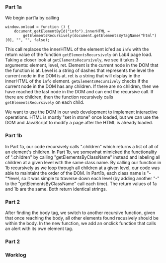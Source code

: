 ### Part 1a
We begin part1a by calling
```
window.onload = function () {
    document.getElementById("info").innerHTML =
        getElementsRecursively(document.getElementsByTagName("html")[0], "", "", false);
```
This call replaces the innerHTML of the element id'ed as `info` with the return value of
the function `getElementsRecursively` on Lab4 page load.
Taking a closer look at `getElementsRecursively`, we see it takes 3 arguments: element, level,
ret. Element is the current node in the DOM that the function is at. Level is a string of dashes
that represents the level the current node in the DOM is at. ret is a string that will display
in the innerHTML of the `info` element.
`getElementsRecursively` checks if the current node in the DOM has any children. If there are
no children, then we have reached the last node in the DOM and can end the recursive call.
If there are children, then the function recursively calls `getElementsRecursively` on each child.

We want to use the DOM in our web development to implement interactive  operations. HTML is
mostly "set in stone" once loaded, but we can use the DOM and JavaScript to modify a page after
the HTML is already loaded.

### Part 1b
In Part 1a, our code recursively calls ".children" which returns a list of all of an element's children. In Part 1b, we somewhat mimicked the functionality of ".children" by calling "getElementsByClassName" instead and labeling all children at a given level with the same class name. By calling our function in 1b
recursively as we loop through all children at a given level, our code was able to maintaint the order
of the DOM. In Part1b, each class name is "-"*level, so it was simple to traverse down each level (by adding another "-" to the "getElementsByClassName" call each time).
The return values of 1a and 1b are the same. Both return identical strings.

### Part 2
After finding the body tag, we switch to another recursive function, given that once reaching the body, all other elements found recusively should be within the body. In the new function, we add an onclick function that calls an alert with its own element tag.

### Part 2

### Worklog
